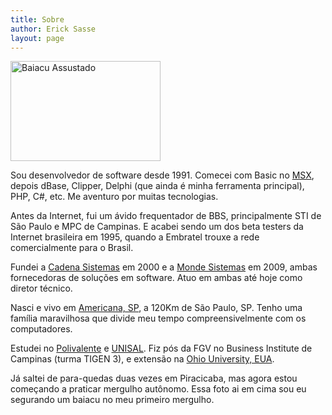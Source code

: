 ```yaml
---
title: Sobre
author: Erick Sasse
layout: page
---
```

[<img src="http://farm1.staticflickr.com/2/1683481_8bb2a4856e_m.jpg" width="240" height="160" alt="Baiacu Assustado" />][1]

Sou desenvolvedor de software desde 1991. Comecei com Basic no [MSX][2], depois dBase, Clipper, Delphi (que ainda é minha ferramenta principal), PHP, C#, etc. Me aventuro por muitas tecnologias.

Antes da Internet, fui um ávido frequentador de BBS, principalmente STI de São Paulo e MPC de Campinas. E acabei sendo um dos beta testers da Internet brasileira em 1995, quando a Embratel trouxe a rede comercialmente para o Brasil.

Fundei a [Cadena Sistemas][3] em 2000 e a [Monde Sistemas][9] em 2009, ambas fornecedoras de soluções em software. Atuo em ambas até hoje como diretor técnico.

Nasci e vivo em [Americana, SP][4], a 120Km de São Paulo, SP. Tenho uma família maravilhosa que divide meu tempo compreensivelmente com os computadores.

Estudei no [Polivalente][5] e [UNISAL][6]. Fiz pós da FGV no Business Institute de Campinas (turma TIGEN 3), e extensão na [Ohio University, EUA][7].

Já saltei de para-quedas duas vezes em Piracicaba, mas agora estou começando a praticar mergulho autônomo. Essa foto ai em cima sou eu segurando um baiacu no meu primeiro mergulho.

 [1]: http://www.flickr.com/photos/esasse/1683481/ "Baiacu Assustado por Erick Sasse, no Flickr"
 [2]: /wp-content/uploads/2005/02/expertplus_fev90.jpg
 [3]: http://www.cadena.com.br
 [4]: http://www.americana.sp.gov.br
 [5]: http://www.etepa.com.br
 [6]: http://www.unisal.br
 [7]: http://www.ohio.edu
 [9]: http://www.monde.com.br
